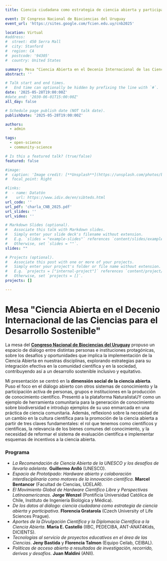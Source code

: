```yaml
---
title: Ciencia ciudadana como estrategia de ciencia abierta y participativa

event: IV Congreso Nacional de Biociencias del Uruguay
event_url: 'https://sites.google.com/fcien.edu.uy/cnb2025'

location: Virtual
#address:
#  street: 450 Serra Mall
#  city: Stanford
#  region: CA
#  postcode: '94305'
#  country: United States

summary: Mesa "Ciencia Abierta en el Decenio Internacional de las Ciencias para el Desarrollo Sostenible"
abstract: ''

# Talk start and end times.
#   End time can optionally be hidden by prefixing the line with `#`.
date: '2025-05-28T19:00:00Z'
#date_end: '2030-06-01T15:00:00Z'
all_day: false

# Schedule page publish date (NOT talk date).
publishDate: '2025-05-28T19:00:00Z'

authors:
  - admin

tags:
  - open-science
  - community-science

# Is this a featured talk? (true/false)
featured: false

#image:
#  caption: 'Image credit: [**Unsplash**](https://unsplash.com/photos/bzdhc5b3Bxs)'
#  focal_point: Right

#links:
#  - name: Datatón
#    url: https://www.idiv.de/en/sibteds.html
url_code: ''
url_pdf: 'charla_CNB_2025.pdf'
url_slides: ''
url_video: ''

# Markdown Slides (optional).
#   Associate this talk with Markdown slides.
#   Simply enter your slide deck's filename without extension.
#   E.g. `slides = "example-slides"` references `content/slides/example-slides.md`.
#   Otherwise, set `slides = ""`.
slides: ""

# Projects (optional).
#   Associate this post with one or more of your projects.
#   Simply enter your project's folder or file name without extension.
#   E.g. `projects = ["internal-project"]` references `content/project/deep-learning/index.md`.
#   Otherwise, set `projects = []`.
projects: []

---
```


# Mesa "Ciencia Abierta en el Decenio Internacional de las Ciencias para el Desarrollo Sostenible"

La mesa del **[Congreso Nacional de Biociencias del Uruguay](https://sites.google.com/fcien.edu.uy/cnb2025/programa-online/d%C3%ADa-2?authuser=0#h.kk3csxu9ufxe)** propuso un espacio de diálogo entre distintas personas e instituciones protagónicas, sobre los desafíos y oportunidades que implica la implementación de la Ciencia Abierta en nuestras disciplinas, explorando estrategias para su integración efectiva en la comunidad científica y en la sociedad, contribuyendo así a un desarrollo sostenible inclusivo y equitativo.

Mi presentación se centró en la **dimensión social de la ciencia abierta**. Puso el foco en el diálogo abierto con otros sistemas de conocimiento y la participación activa de personas, grupos e instituciones en la producción de conocimiento científico. Presentó a la plataforma NaturalistaUY como un ejemplo de herramienta comunitaria para la generación de conocimiento sobre biodiversidad e introdujo ejemplos de su uso enmarcada en una práctica de ciencia comunitaria. Además, reflexionó sobre la necesidad de un cambio en la cultura científica para la promoción de la ciencia abierta a partir de tres claves fundamentales: el rol que tenemos como científicos y científicas, la relevancia de los bienes comunes del conocimiento, y la necesidad de reformar el sistema de evaluación científica e implementar esquemas de incentivos a la ciencia abierta.

### Programa

- *La Recomendación de Ciencia Abierta de la UNESCO y los desafíos de llevarla adelante*. **Guillermo Anlló** (UNESCO).  
- *Espacio de Prototipado: Hardware abierto y colaboración interdisciplinaria como motores de la innovación científica*. **Marcel Bentancor** (Facultad de Ciencias, UDELAR).  
- *El Movimiento Global de Hardware Científico Libre y Perspectivas Latinoamericanas*. **Jorge Wenzel** (Pontificia Universidad Católica de Chile, Instituto de Ingeniería Biológica y Médica).  
- *De los datos al diálogo: ciencia ciudadana como estrategia de ciencia abierta y participativa*. **Florencia Gratarola** (Czech University of Life Sciences Prague).  
- *Aportes de la Divulgación Científica y la Diplomacia Científica a la Ciencia Abierta*. **María E. Castelló** (IIBC, PEDECIBA, ANT-ANAT4Kids, DICIENTS).
- *Tecnologías al servicio de proyectos educativos en el área de las Ciencias*. **Jeny Bastida** y **Florencia Talmon** (Equipo Ceilab, CEIBAL).  
- *Políticas de acceso abierto a resultados de investigación, recorrido, derivas y desafíos*. **Juan Maldini** (ANII).
